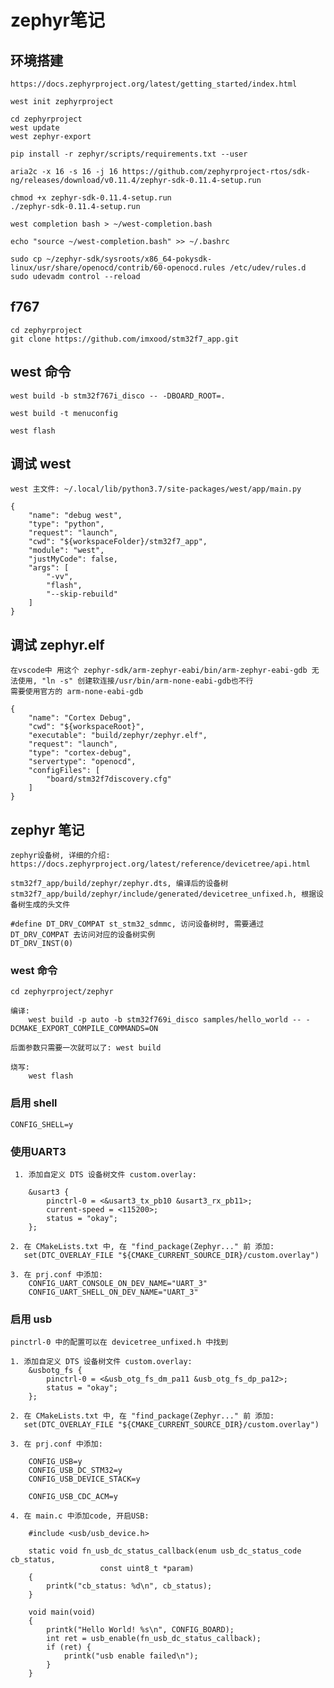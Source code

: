# zephyr笔记

## 环境搭建

    https://docs.zephyrproject.org/latest/getting_started/index.html

    west init zephyrproject

    cd zephyrproject
    west update
    west zephyr-export

    pip install -r zephyr/scripts/requirements.txt --user

    aria2c -x 16 -s 16 -j 16 https://github.com/zephyrproject-rtos/sdk-ng/releases/download/v0.11.4/zephyr-sdk-0.11.4-setup.run

    chmod +x zephyr-sdk-0.11.4-setup.run
    ./zephyr-sdk-0.11.4-setup.run

    west completion bash > ~/west-completion.bash

    echo "source ~/west-completion.bash" >> ~/.bashrc

    sudo cp ~/zephyr-sdk/sysroots/x86_64-pokysdk-linux/usr/share/openocd/contrib/60-openocd.rules /etc/udev/rules.d
    sudo udevadm control --reload

## f767

    cd zephyrproject
    git clone https://github.com/imxood/stm32f7_app.git

## west 命令

    west build -b stm32f767i_disco -- -DBOARD_ROOT=.

    west build -t menuconfig

    west flash


## 调试 west

    west 主文件: ~/.local/lib/python3.7/site-packages/west/app/main.py

    {
        "name": "debug west",
        "type": "python",
        "request": "launch",
        "cwd": "${workspaceFolder}/stm32f7_app",
        "module": "west",
        "justMyCode": false,
        "args": [
            "-vv",
            "flash",
            "--skip-rebuild"
        ]
    }

## 调试 zephyr.elf

    在vscode中 用这个 zephyr-sdk/arm-zephyr-eabi/bin/arm-zephyr-eabi-gdb 无法使用, "ln -s" 创建软连接/usr/bin/arm-none-eabi-gdb也不行
    需要使用官方的 arm-none-eabi-gdb

    {
        "name": "Cortex Debug",
        "cwd": "${workspaceRoot}",
        "executable": "build/zephyr/zephyr.elf",
        "request": "launch",
        "type": "cortex-debug",
        "servertype": "openocd",
        "configFiles": [
            "board/stm32f7discovery.cfg"
        ]
    }

## zephyr 笔记

    zephyr设备树, 详细的介绍: https://docs.zephyrproject.org/latest/reference/devicetree/api.html

    stm32f7_app/build/zephyr/zephyr.dts, 编译后的设备树
    stm32f7_app/build/zephyr/include/generated/devicetree_unfixed.h, 根据设备树生成的头文件

    #define DT_DRV_COMPAT st_stm32_sdmmc, 访问设备树时, 需要通过 DT_DRV_COMPAT 去访问对应的设备树实例
    DT_DRV_INST(0)


### west 命令

    cd zephyrproject/zephyr

    编译:
        west build -p auto -b stm32f769i_disco samples/hello_world -- -DCMAKE_EXPORT_COMPILE_COMMANDS=ON

    后面参数只需要一次就可以了: west build

    烧写:
        west flash

### 启用 shell

    CONFIG_SHELL=y

### 使用UART3

     1. 添加自定义 DTS 设备树文件 custom.overlay:

        &usart3 {
            pinctrl-0 = <&usart3_tx_pb10 &usart3_rx_pb11>;
            current-speed = <115200>;
            status = "okay";
        };

    2. 在 CMakeLists.txt 中, 在 "find_package(Zephyr..." 前 添加:
       set(DTC_OVERLAY_FILE "${CMAKE_CURRENT_SOURCE_DIR}/custom.overlay")

    3. 在 prj.conf 中添加:
        CONFIG_UART_CONSOLE_ON_DEV_NAME="UART_3"
        CONFIG_UART_SHELL_ON_DEV_NAME="UART_3"

### 启用 usb

    pinctrl-0 中的配置可以在 devicetree_unfixed.h 中找到

    1. 添加自定义 DTS 设备树文件 custom.overlay:
        &usbotg_fs {
            pinctrl-0 = <&usb_otg_fs_dm_pa11 &usb_otg_fs_dp_pa12>;
            status = "okay";
        };

    2. 在 CMakeLists.txt 中, 在 "find_package(Zephyr..." 前 添加:
       set(DTC_OVERLAY_FILE "${CMAKE_CURRENT_SOURCE_DIR}/custom.overlay")

    3. 在 prj.conf 中添加:

        CONFIG_USB=y
        CONFIG_USB_DC_STM32=y
        CONFIG_USB_DEVICE_STACK=y

        CONFIG_USB_CDC_ACM=y

    4. 在 main.c 中添加code, 开启USB:

        #include <usb/usb_device.h>

        static void fn_usb_dc_status_callback(enum usb_dc_status_code cb_status,
                        const uint8_t *param)
        {
            printk("cb_status: %d\n", cb_status);
        }

        void main(void)
        {
            printk("Hello World! %s\n", CONFIG_BOARD);
            int ret = usb_enable(fn_usb_dc_status_callback);
            if (ret) {
                printk("usb enable failed\n");
            }
        }
